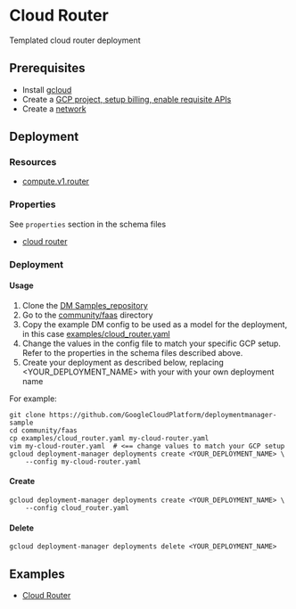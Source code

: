 # Cloud Router

Templated cloud router deployment

## Prerequisites
- Install [gcloud](https://cloud.google.com/sdk)
- Create a [GCP project, setup billing, enable requisite APIs](docs/templates/project.md)
- Create a [network](docs/templates/network.md)


## Deployment

### Resources

- [compute.v1.router](https://cloud.google.com/compute/docs/reference/rest/v1/routers)


### Properties

See `properties` section in the schema files

-  [cloud router](../../templates/cloud_router.py.schema)


### Deployment

#### Usage

1. Clone the [DM Samples_repository](https://github.com/GoogleCloudPlatform/deploymentmanager-sample)
2. Go to the [community/faas](community/faas) directory
3. Copy the example DM config to be used as a model for the deployment, in this case [examples/cloud_router.yaml](examples/cloud_router.yaml)
4. Change the values in the config file to match your specific GCP setup.
   Refer to the properties in the schema files described above.
5. Create your deployment as described below, replacing <YOUR_DEPLOYMENT_NAME>
   with your with your own deployment name


For example:

```
git clone https://github.com/GoogleCloudPlatform/deploymentmanager-sample
cd community/faas
cp examples/cloud_router.yaml my-cloud-router.yaml
vim my-cloud-router.yaml  # <== change values to match your GCP setup
gcloud deployment-manager deployments create <YOUR_DEPLOYMENT_NAME> \
    --config my-cloud-router.yaml
```

#### Create

```
gcloud deployment-manager deployments create <YOUR_DEPLOYMENT_NAME> \
    --config cloud_router.yaml
```


#### Delete

```
gcloud deployment-manager deployments delete <YOUR_DEPLOYMENT_NAME>
```


## Examples

- [Cloud Router](../examples/cloud_router.yaml)
